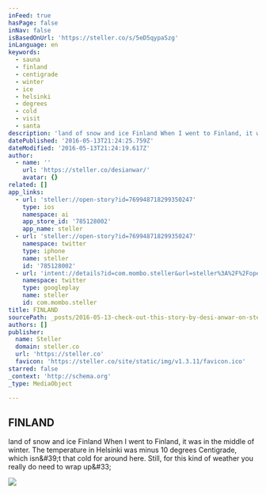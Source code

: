 ```yaml
---
inFeed: true
hasPage: false
inNav: false
isBasedOnUrl: 'https://steller.co/s/5eD5qypaSzg'
inLanguage: en
keywords:
  - sauna
  - finland
  - centigrade
  - winter
  - ice
  - helsinki
  - degrees
  - cold
  - visit
  - santa
description: 'land of snow and ice Finland When I went to Finland, it was in the middle of winter. The temperature in Helsinki was minus 10 degrees Centigrade, which isn&#39;t that cold for around here. Still, for this kind of weather you really do need to wrap up&#33;'
datePublished: '2016-05-13T21:24:25.759Z'
dateModified: '2016-05-13T21:24:19.617Z'
author:
  - name: ''
    url: 'https://steller.co/desianwar/'
    avatar: {}
related: []
app_links:
  - url: 'steller://open-story?id=769948718299350247'
    type: ios
    namespace: ai
    app_store_id: '785128002'
    app_name: steller
  - url: 'steller://open-story?id=769948718299350247'
    namespace: twitter
    type: iphone
    name: steller
    id: '785128002'
  - url: 'intent://details?id=com.mombo.steller&url=steller%3A%2F%2Fopen-story%3Fid%3D769948718299350247#Intent;scheme=market;action=android.intent.action.VIEW;package=com.android.vending;end'
    namespace: twitter
    type: googleplay
    name: steller
    id: com.mombo.steller
title: FINLAND
sourcePath: _posts/2016-05-13-check-out-this-story-by-desi-anwar-on-stellerstories.md
authors: []
publisher:
  name: Steller
  domain: steller.co
  url: 'https://steller.co'
  favicon: 'https://steller.co/site/static/img/v1.3.11/favicon.ico'
starred: false
_context: 'http://schema.org'
_type: MediaObject

---
```

<article style=""><h1>FINLAND</h1><p>land of snow and ice Finland When I went to Finland, it was in the middle of winter. The temperature in Helsinki was minus 10 degrees Centigrade, which isn&amp;#39;t that cold for around here. Still, for this kind of weather you really do need to wrap up&amp;#33;</p><img src="https://s3-us-west-2.amazonaws.com/the-grid-img/p/6ff9e48c909ef9eb60f4f22330e25909ee54d2a2.jpg" /></article>